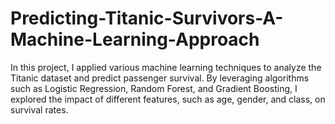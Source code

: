 # Predicting-Titanic-Survivors-A-Machine-Learning-Approach
In this project, I applied various machine learning techniques to analyze the Titanic dataset and predict passenger survival. By leveraging algorithms such as Logistic Regression, Random Forest, and Gradient Boosting, I explored the impact of different features, such as age, gender, and class, on survival rates.
